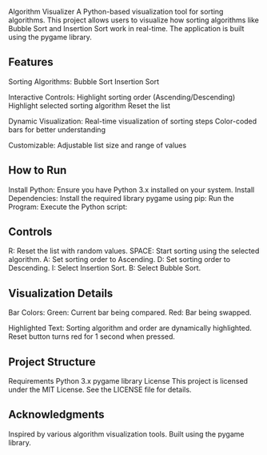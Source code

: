 Algorithm Visualizer
A Python-based visualization tool for sorting algorithms. This project allows users to visualize how sorting algorithms like Bubble Sort and Insertion Sort work in real-time. The application is built using the pygame library.

Features
--------------------
Sorting Algorithms:
Bubble Sort
Insertion Sort

Interactive Controls:
Highlight sorting order (Ascending/Descending)
Highlight selected sorting algorithm
Reset the list

Dynamic Visualization:
Real-time visualization of sorting steps
Color-coded bars for better understanding

Customizable:
Adjustable list size and range of values

How to Run
----------------------------
Install Python: Ensure you have Python 3.x installed on your system.
Install Dependencies: Install the required library pygame using pip:
Run the Program: Execute the Python script:

Controls
------------
R: Reset the list with random values.
SPACE: Start sorting using the selected algorithm.
A: Set sorting order to Ascending.
D: Set sorting order to Descending.
I: Select Insertion Sort.
B: Select Bubble Sort.

Visualization Details
----------------------------
Bar Colors:
Green: Current bar being compared.
Red: Bar being swapped.

Highlighted Text:
Sorting algorithm and order are dynamically highlighted.
Reset button turns red for 1 second when pressed.

Project Structure
----------------
Requirements
Python 3.x
pygame library
License
This project is licensed under the MIT License. See the LICENSE file for details.

Acknowledgments
--------------------
Inspired by various algorithm visualization tools.
Built using the pygame library.
